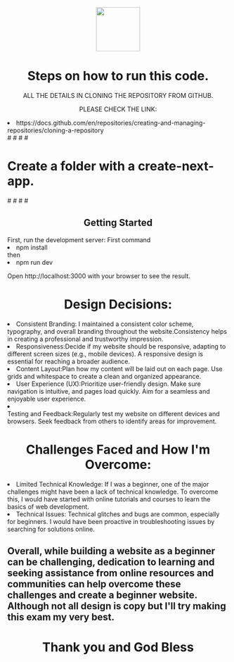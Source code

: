 <div id="header" align="center">
  <img src="https://media.giphy.com/media/M9gbBd9nbDrOTu1Mqx/giphy.gif" width="100"/>
</div>

<h1 align="center">Steps on how to run this code.</h2>
<p align="center">ALL THE DETAILS IN CLONING THE REPOSITORY FROM GITHUB.</p>
<p align="center">PLEASE CHECK THE LINK:</p>
<li>https://docs.github.com/en/repositories/creating-and-managing-repositories/cloning-a-repository</li>
#
#
#
#
<h1>Create a folder with a create-next-app.</h1>
#
#
#
#


<h2 align="center">Getting Started</h2>
First, run the development server:
First command
<li>npm install</li>
then
<li>npm run dev</li>

Open http://localhost:3000 with your browser to see the result.

<h1 align="center">Design Decisions:</h1>
<li>Consistent Branding: I maintained a consistent color scheme, typography, and overall branding throughout the website.Consistency helps in creating a professional and trustworthy impression.</li>
<li>Responsiveness:Decide if my website should be responsive, adapting to different screen sizes (e.g., mobile devices). A responsive design is essential for reaching a broader audience.</li>
<li>Content Layout:Plan how my content will be laid out on each page. Use grids and whitespace to create a clean and organized appearance.</li>
<li>User Experience (UX):Prioritize user-friendly design. Make sure navigation is intuitive, and pages load quickly. Aim for a seamless and enjoyable user experience.</li>
<li></li>Testing and Feedback:Regularly test my website on different devices and browsers. Seek feedback from others to identify areas for improvement.</li>

<h1 align="center">Challenges Faced and How I'm Overcome:</h1>

<li>Limited Technical Knowledge: If I was a beginner, one of the major challenges might have been a lack of technical knowledge.
To overcome this, I would have started with online tutorials and courses to learn the basics of web development. </li>
<li>Technical Issues: Technical glitches and bugs are common, especially for beginners. I would have been proactive in troubleshooting issues by searching for solutions online.</li>

<h2>Overall, while building a website as a beginner can be challenging, dedication to learning and seeking assistance from online resources and communities can help overcome these challenges and create a beginner website. Although not all design is copy but I'll try making this exam my very best.</h2>

<h1 align="center"> Thank you and God Bless </h1>
